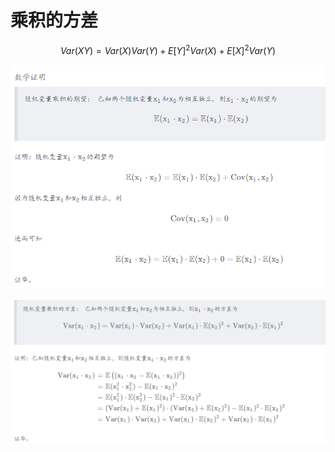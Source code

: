 # 乘积的方差

$$Var(XY) = Var(X)Var(Y) + E[Y]^2Var(X) + E[X]^2Var(Y)$$

![alt text](_attachments/乘积的方差/image.png)

![alt text](_attachments/乘积的方差/image-1.png)